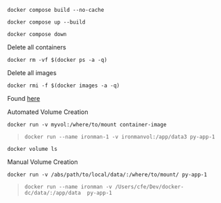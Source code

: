 ```
docker compose build --no-cache
```


```
docker compose up --build
```

```
docker compose down
```



Delete all containers
```
docker rm -vf $(docker ps -a -q)
```

Delete all images
```
docker rmi -f $(docker images -a -q)
```
Found [here](https://stackoverflow.com/a/44785784)





Automated Volume Creation
```
docker run -v myvol:/where/to/mount container-image
```
> `docker run --name ironman-1 -v ironmanvol:/app/data3 py-app-1`
```
docker volume ls 
```

Manual Volume Creation
```
docker run -v /abs/path/to/local/data/:/where/to/mount/ py-app-1
```
> `docker run --name ironman -v /Users/cfe/Dev/docker-dc/data/:/app/data  py-app-1`